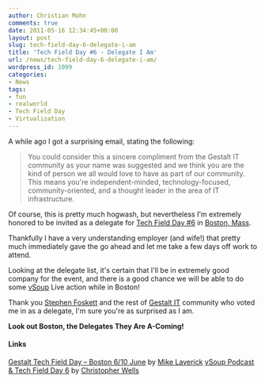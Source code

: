 ```yaml
---
author: Christian Mohn
comments: true
date: 2011-05-16 12:34:45+00:00
layout: post
slug: tech-field-day-6-delegate-i-am
title: 'Tech Field Day #6 - Delegate I Am'
url: /news/tech-field-day-6-delegate-i-am/
wordpress_id: 1099
categories:
- News
tags:
- fun
- realworld
- Tech Field Day
- Virtualization
---
```


A while ago I got a surprising email, stating the following:


<blockquote>You could consider this a sincere compliment from the Gestalt IT community as your name was suggested and we think you are the kind of person we all would love to have as part of our community. This means you're independent-minded, technology-focused, community-oriented, and a thought leader in the area of IT infrastructure. </blockquote>



Of course, this is pretty much hogwash, but nevertheless I'm extremely honored to be invited as a delegate for [Tech Field Day #6](http://gestaltit.com/field-day/tfd6/) in [Boston, Mass](http://www.cityofboston.gov/).  

Thankfully I have a very understanding employer (and wife!) that pretty much immediately gave the go ahead and let me take a few days off work to attend.

Looking at the delegate list, it's certain that I'll be in extremely good company for the event, and there is a good chance we will be able to do some [vSoup](http://vsoup.net/) Live action while in Boston!

Thank you [Stephen Foskett](http://twitter.com/#!/sfoskett) and the rest of [Gestalt IT](http://gestaltit.com/) community who voted me in as a delegate, I'm sure you're as surprised as I am.

**Look out Boston, the Delegates They Are A-Coming!**



#### Links


[Gestalt Tech Field Day – Boston 6/10 June](http://www.rtfm-ed.co.uk/2011/05/16/gestalt-tech-field-day-boston-610-june/) by [Mike Laverick](http://twitter.com/#!/Mike_Laverick)
[vSoup Podcast & Tech Field Day 6](http://blog.christopherwells.com/english/2011/5/2/vsoup-podcast-tech-field-day-6.html) by [Christopher Wells](http://twitter.com/#!/wygtya)

